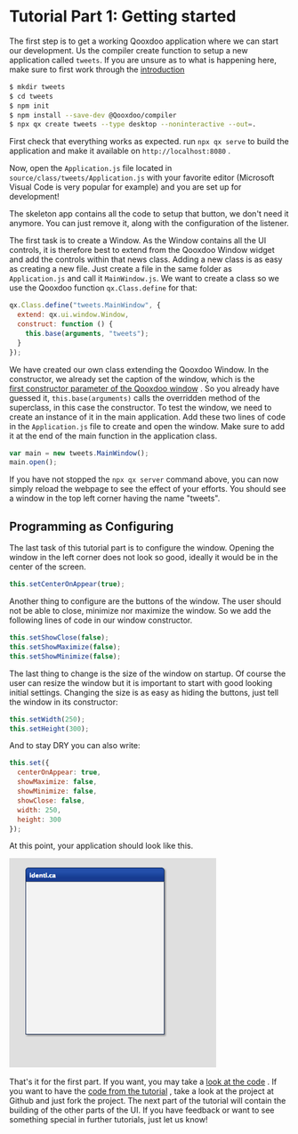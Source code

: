 # Tutorial Part 1: Getting started

The first step is to get a working Qooxdoo application where we can start our
development. Us the compiler create function to setup a new application called
`tweets`. If you are unsure as to what is happening here, make sure to first
work through the [introduction](/)

```bash
$ mkdir tweets
$ cd tweets
$ npm init
$ npm install --save-dev @Qooxdoo/compiler
$ npx qx create tweets --type desktop --noninteractive --out=.
```

First check that everything works as expected. run `npx qx serve` to build the
application and make it available on `http://localhost:8080` .

Now, open the `Application.js` file located in
`source/class/tweets/Application.js` with your favorite editor (Microsoft Visual
Code is very popular for example) and you are set up for development!

The skeleton app contains all the code to setup that button, we don't need it
anymore. You can just remove it, along with the configuration of the listener.

The first task is to create a Window. As the Window contains all the UI
controls, it is therefore best to extend from the Qooxdoo Window widget and add
the controls within that news class. Adding a new class is as easy as creating a
new file. Just create a file in the same folder as `Application.js` and call it
`MainWindow.js`. We want to create a class so we use the Qooxdoo function
`qx.Class.define` for that:

```javascript
qx.Class.define("tweets.MainWindow", {
  extend: qx.ui.window.Window,
  construct: function () {
    this.base(arguments, "tweets");
  }
});
```

We have created our own class extending the Qooxdoo Window. In the constructor,
we already set the caption of the window, which is the  
[first constructor parameter of the Qooxdoo window](apps://apiviewer/#qx.ui.window.Window)
. So you already have guessed it, `this.base(arguments)` calls the overridden
method of the superclass, in this case the constructor. To test the window, we
need to create an instance of it in the main application. Add these two lines of
code in the `Application.js` file to create and open the window. Make sure to
add it at the end of the main function in the application class.

```javascript
var main = new tweets.MainWindow();
main.open();
```

If you have not stopped the `npx qx server` command above, you can now simply
reload the webpage to see the effect of your efforts. You should see a window in
the top left corner having the name "tweets".

## Programming as Configuring

The last task of this tutorial part is to configure the window. Opening the
window in the left corner does not look so good, ideally it would be in the
center of the screen.

```javascript
this.setCenterOnAppear(true);
```

Another thing to configure are the buttons of the window. The user should not be
able to close, minimize nor maximize the window. So we add the following lines
of code in our window constructor.

```javascript
this.setShowClose(false);
this.setShowMaximize(false);
this.setShowMinimize(false);
```

The last thing to change is the size of the window on startup. Of course the
user can resize the window but it is important to start with good looking
initial settings. Changing the size is as easy as hiding the buttons, just tell
the window in its constructor:

```javascript
this.setWidth(250);
this.setHeight(300);
```

And to stay DRY you can also write:

```javascript
this.set({
  centerOnAppear: true,
  showMaximize: false,
  showMinimize: false,
  showClose: false,
  width: 250,
  height: 300
});
```

At this point, your application should look like this.

![step 1](step11.png)

That's it for the first part. If you want, you may take a
[look at the code](https://github.com/qooxdoo/qxl.tweet-tutorial/tree/master/tweets/step1)
. If you want to have the
[code from the tutorial](https://github.com/qooxdoo/qxl.tweet-tutorial) , take a
look at the project at Github and just fork the project. The next part of the
tutorial will contain the building of the other parts of the UI. If you have
feedback or want to see something special in further tutorials, just let us
know!
